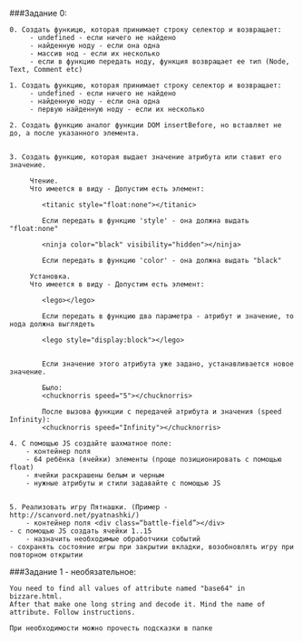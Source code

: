###Задание 0:
	
    0. Создать функицю, которая принимает строку селектор и возвращает:
    	 - undefined - если ничего не найдено
    	 - найденную ноду - если она одна
    	 - массив нод - если их несколько
    	 - если в функцию передать ноду, функция возвращает ее тип (Node, Text, Comment etc)
    	 
    1. Создать функцию, которая принимает строку селектор и возвращает:
         - undefined - если ничего не найдено
    	 - найденную ноду - если она одна
    	 - первую найденную ноду - если их несколько
    	 
    2. Создать функцию аналог функции DOM insertBefore, но вставляет не до, а после указанного элемента.
    	 
    	 
    3. Создать функцию, которая выдает значение атрибута или ставит его значение.
    	 
    	 Чтение.
    	 Что имеется в виду - Допустим есть элемент:
    	 
    	    <titanic style="float:none"></titanic>
    	 
    	    Если передать в функцию 'style' - она должна выдать "float:none"
    	   
    	    <ninja color="black" visibility="hidden"></ninja>
    	   
    	    Если передать в функцию 'color' - она должна выдать "black"
    	    
    	 Установка.
         Что имеется в виду - Допустим есть элемент:
         
            <lego></lego>
            
            Если передать в функцию два параметра - атрибут и значение, то нода должна выглядеть
            
            <lego style="display:block"></lego>
           
            
            Если значение этого атрибута уже задано, устанавливается новое значение.
    	    
    	    Было:
    	    <chucknorris speed="5"></chucknorris>
    	    
    	    После вызова функции с передачей атрибута и значения (speed Infinity):
    	    <chucknorris speed="Infinity"></chucknorris>
    	    
    4. С помощью JS создайте шахматное поле:
        - контейнер поля
        - 64 ребёнка (ячейки) элементы (проще позиционировать с помощью float)
        - ячейки раскрашены белым и черным
        - нужные атрибуты и стили задавайте с помощью JS


    5. Реализовать игру Пятнашки. (Пример - http://scanvord.net/pyatnashki/)
        - контейнер поля <div class=“battle-field”></div>
	- c помощью JS создать ячейки 1..15
        - назначить необходимые обработчики событий
	- сохранять состояние игры при закрытии вкладки, возобновлять игру при повторном открытии
        
	
###Задание 1 - необязательное:
	
	You need to find all values of attribute named "base64" in bizzare.html.
	After that make one long string and decode it. Mind the name of attribute. Follow instructions.
	
	При необходимости можно прочесть подсказки в папке
	 
 

	
	
	 
	 
	      
